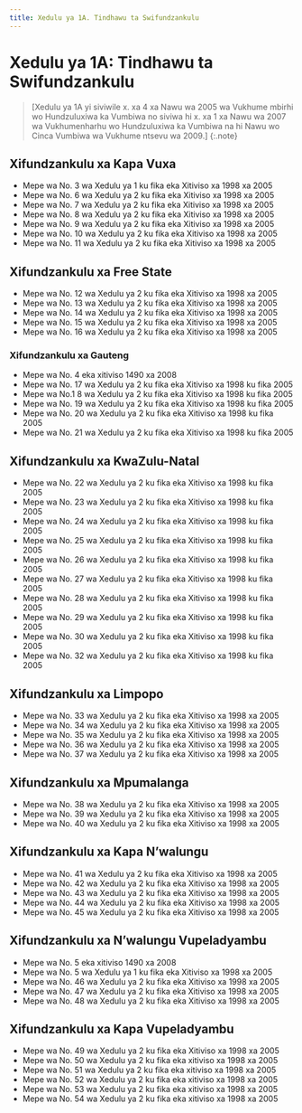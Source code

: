 ```yaml
---
title: Xedulu ya 1A. Tindhawu ta Swifundzankulu
---
```


# Xedulu ya 1A: Tindhawu ta Swifundzankulu

> [Xedulu ya 1A yi siviwile x. xa 4 xa Nawu wa 2005 wa Vukhume mbirhi wo Hundzuluxiwa ka Vumbiwa no siviwa hi x. xa 1 xa Nawu wa 2007 wa Vukhumenharhu wo Hundzuluxiwa ka Vumbiwa na hi Nawu wo Cinca Vumbiwa wa Vukhume ntsevu wa 2009.]
{:.note}

## Xifundzankulu xa Kapa Vuxa

*	Mepe wa No. 3 wa Xedulu ya 1 ku fika eka Xitiviso xa 1998 xa 2005 
*	Mepe wa No. 6 wa Xedulu ya 2 ku fika eka Xitiviso xa 1998 xa 2005 
*	Mepe wa No. 7 wa Xedulu ya 2 ku fika eka Xitiviso xa 1998 xa 2005 
*	Mepe wa No. 8 wa Xedulu ya 2 ku fika eka Xitiviso xa 1998 xa 2005 
*	Mepe wa No. 9 wa Xedulu ya 2 ku fika eka Xitiviso xa 1998 xa 2005 
*	Mepe wa No. 10 wa Xedulu ya 2 ku fika eka Xitiviso xa 1998 xa 2005 
*	Mepe wa No. 11 wa Xedulu ya 2 ku fika eka Xitiviso xa 1998 xa 2005

## Xifundzankulu xa Free State

*	Mepe wa No. 12 wa Xedulu ya 2 ku fika eka Xitiviso xa 1998 xa 2005 
*	Mepe wa No. 13 wa Xedulu ya 2 ku fika eka Xitiviso xa 1998 xa 2005 
*	Mepe wa No. 14 wa Xedulu ya 2 ku fika eka Xitiviso xa 1998 xa 2005 
*	Mepe wa No. 15 wa Xedulu ya 2 ku fika eka Xitiviso xa 1998 xa 2005 
*	Mepe wa No. 16 wa Xedulu ya 2 ku fika eka Xitiviso xa 1998 xa 2005

### Xifundzankulu xa Gauteng

*	Mepe wa No. 4 eka xitiviso 1490 xa 2008
*	Mepe wa No. 17 wa Xedulu ya 2 ku fika eka Xitiviso xa 1998 ku fika 2005 
*	Mepe wa No.1 8 wa Xedulu ya 2 ku fika eka Xitiviso xa 1998 ku fika 2005 
*	Mepe wa No. 19 wa Xedulu ya 2 ku fika eka Xitiviso xa 1998 ku fika 2005 
*	Mepe wa No. 20 wa Xedulu ya 2 ku fika eka Xitiviso xa 1998 ku fika 2005 
*	Mepe wa No. 21 wa Xedulu ya 2 ku fika eka Xitiviso xa 1998 ku fika 2005

## Xifundzankulu xa KwaZulu-Natal

*	Mepe wa No. 22 wa Xedulu ya 2 ku fika eka Xitiviso xa 1998 ku fika 2005 
*	Mepe wa No. 23 wa Xedulu ya 2 ku fika eka Xitiviso xa 1998 ku fika 2005 
*	Mepe wa No. 24 wa Xedulu ya 2 ku fika eka Xitiviso xa 1998 ku fika 2005 
*	Mepe wa No. 25 wa Xedulu ya 2 ku fika eka Xitiviso xa 1998 ku fika 2005 
*	Mepe wa No. 26 wa Xedulu ya 2 ku fika eka Xitiviso xa 1998 ku fika 2005 
*	Mepe wa No. 27 wa Xedulu ya 2 ku fika eka Xitiviso xa 1998 ku fika 2005 
*	Mepe wa No. 28 wa Xedulu ya 2 ku fika eka Xitiviso xa 1998 ku fika 2005 
*	Mepe wa No. 29 wa Xedulu ya 2 ku fika eka Xitiviso xa 1998 ku fika 2005 
*	Mepe wa No. 30 wa Xedulu ya 2 ku fika eka Xitiviso xa 1998 ku fika 2005 
*	Mepe wa No. 32 wa Xedulu ya 2 ku fika eka Xitiviso xa 1998 ku fika 2005

## Xifundzankulu xa Limpopo

*	Mepe wa No. 33 wa Xedulu ya 2 ku fika eka Xitiviso xa 1998 xa 2005 
*	Mepe wa No. 34 wa Xedulu ya 2 ku fika eka Xitiviso xa 1998 xa 2005 
*	Mepe wa No. 35 wa Xedulu ya 2 ku fika eka Xitiviso xa 1998 xa 2005 
*	Mepe wa No. 36 wa Xedulu ya 2 ku fika eka Xitiviso xa 1998 xa 2005 
*	Mepe wa No. 37 wa Xedulu ya 2 ku fika eka Xitiviso xa 1998 xa 2005

## Xifundzankulu xa Mpumalanga

*	Mepe wa No. 38 wa Xedulu ya 2 ku fika eka Xitiviso xa 1998 xa 2005 
*	Mepe wa No. 39 wa Xedulu ya 2 ku fika eka Xitiviso xa 1998 xa 2005 
*	Mepe wa No. 40 wa Xedulu ya 2 ku fika eka Xitiviso xa 1998 xa 2005

## Xifundzankulu xa Kapa N’walungu

*	Mepe wa No. 41 wa Xedulu ya 2 ku fika eka Xitiviso xa 1998 xa 2005 
*	Mepe wa No. 42 wa Xedulu ya 2 ku fika eka Xitiviso xa 1998 xa 2005 
*	Mepe wa No. 43 wa Xedulu ya 2 ku fika eka Xitiviso xa 1998 xa 2005 
*	Mepe wa No. 44 wa Xedulu ya 2 ku fika eka Xitiviso xa 1998 xa 2005 
*	Mepe wa No. 45 wa Xedulu ya 2 ku fika eka Xitiviso xa 1998 xa 2005

## Xifundzankulu xa N’walungu Vupeladyambu

*	Mepe wa No. 5 eka xitiviso 1490 xa 2008
*	Mepe wa No. 5 wa Xedulu ya 1 ku fika eka Xitiviso xa 1998 xa 2005 
*	Mepe wa No. 46 wa Xedulu ya 2 ku fika eka Xitiviso xa 1998 xa 2005 
*	Mepe wa No. 47 wa Xedulu ya 2 ku fika eka Xitiviso xa 1998 xa 2005 
*	Mepe wa No. 48 wa Xedulu ya 2 ku fika eka Xitiviso xa 1998 xa 2005

## Xifundzankulu xa Kapa Vupeladyambu

*	Mepe wa No. 49 wa Xedulu ya 2 ku fika eka Xitiviso xa 1998 xa 2005 
*	Mepe wa No. 50 wa Xedulu ya 2 ku fika eka xitiviso xa 1998 xa 2005 
*	Mepe wa No. 51 wa Xedulu ya 2 ku fika eka xitiviso xa 1998 xa 2005 
*	Mepe wa No. 52 wa Xedulu ya 2 ku fika eka xitiviso xa 1998 xa 2005 
*	Mepe wa No. 53 wa Xedulu ya 2 ku fika eka xitiviso xa 1998 xa 2005 
*	Mepe wa No. 54 wa Xedulu ya 2 ku fika eka xitiviso xa 1998 xa 2005